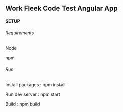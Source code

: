 <h2>Work Fleek Code Test Angular App</h2>

<h4>SETUP</h4>

<h6>Requirements</h6>
<p>Node</p>
<p>npm</p>

<h6>Run</h6>
<p>Install packages : npm install</p>
<p>Run dev server : npm start</p>
<p>Build : npm build</p>